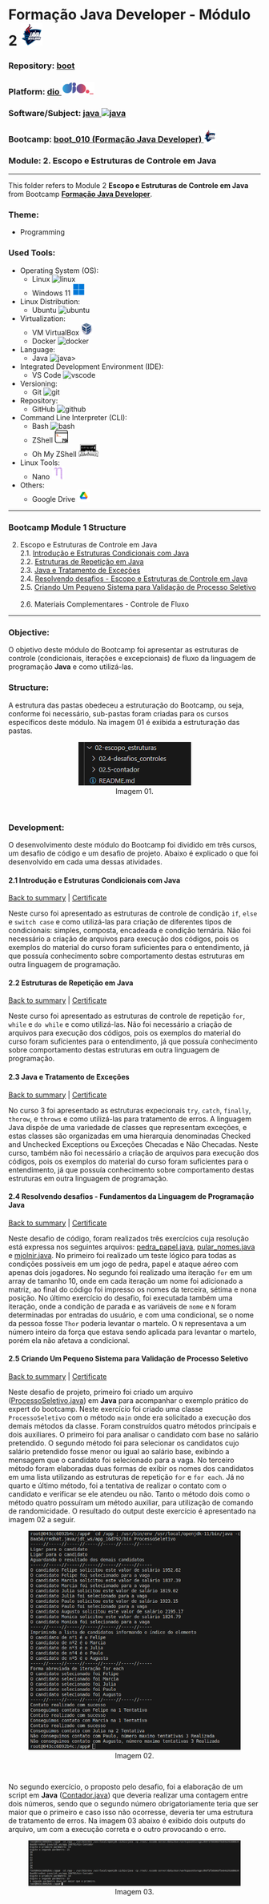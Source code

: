 # Formação Java Developer - Módulo 2   <img src="../0-aux/logo_boot.png" alt="boot_010" width="auto" height="45">

### Repository: [boot](../../../../)   
### Platform: <a href="../../../">dio   <img src="https://github.com/PedroHeeger/main/blob/main/0-aux/logos/plataforma/dio.jpeg" alt="dio" width="auto" height="25"></a>   
### Software/Subject: <a href="../../">java   <img src="https://cdn.jsdelivr.net/gh/devicons/devicon/icons/java/java-original.svg" alt="java" width="auto" height="25"></a>
### Bootcamp: <a href="../">boot_010 (Formação Java Developer)   <img src="../0-aux/logo_boot.png" alt="boot_010" width="auto" height="25"></a>
### Module: 2. Escopo e Estruturas de Controle em Java 

---

This folder refers to Module 2 **Escopo e Estruturas de Controle em Java** from Bootcamp [**Formação Java Developer**](../).

### Theme:
- Programming

### Used Tools:
- Operating System (OS): 
  - Linux   <img src="https://cdn.jsdelivr.net/gh/devicons/devicon/icons/linux/linux-original.svg" alt="linux" width="auto" height="25">
  - Windows 11 <img src="https://github.com/PedroHeeger/main/blob/main/0-aux/logos/software/windows11.png" alt="windows11" width="auto" height="25">
- Linux Distribution: 
  - Ubuntu <img src="https://cdn.jsdelivr.net/gh/devicons/devicon/icons/ubuntu/ubuntu-plain.svg" alt="ubuntu" width="auto" height="25">
- Virtualization: 
  - VM VirtualBox <img src="https://github.com/PedroHeeger/main/blob/main/0-aux/logos/software/vm_virtualbox.png" alt="vm_virtualbox" width="auto" height="25">
  - Docker <img src="https://cdn.jsdelivr.net/gh/devicons/devicon/icons/docker/docker-original.svg" alt="docker" width="auto" height="25">
- Language:
  - Java <img src="https://cdn.jsdelivr.net/gh/devicons/devicon/icons/java/java-original.svg" alt="java" width="auto" height="25"></a>>
- Integrated Development Environment (IDE):
  - VS Code   <img src="https://cdn.jsdelivr.net/gh/devicons/devicon/icons/vscode/vscode-original.svg" alt="vscode" width="auto" height="25">
- Versioning: 
  - Git   <img src="https://cdn.jsdelivr.net/gh/devicons/devicon/icons/git/git-original.svg" alt="git" width="auto" height="25">
- Repository:
  - GitHub   <img src="https://cdn.jsdelivr.net/gh/devicons/devicon/icons/github/github-original.svg" alt="github" width="auto" height="25">
- Command Line Interpreter (CLI):
  - Bash <img src="https://cdn.jsdelivr.net/gh/devicons/devicon/icons/bash/bash-original.svg" alt="bash" width="auto" height="25">
  - ZShell <img src="https://github.com/PedroHeeger/main/blob/main/0-aux/logos/software/zshell.png" alt="zshell" width="auto" height="25">
  - Oh My ZShell <img src="https://github.com/PedroHeeger/main/blob/main/0-aux/logos/software/oh_my_zshell.png" alt="oh_my_zshell" width="auto" height="25">
- Linux Tools:
  - Nano <img src="https://github.com/PedroHeeger/main/blob/main/0-aux/logos/software/nano.png" alt="nano" width="auto" height="25">
- Others:
  - Google Drive <img src="https://github.com/PedroHeeger/main/blob/main/0-aux/logos/software/google_drive.png" alt="google_drive" width="auto" height="25">

---

### Bootcamp Module 1 Structure
2. <a name="item2">Escopo e Estruturas de Controle em Java</a><br>
  2.1. <a href="#item2.1">Introdução e Estruturas Condicionais com Java</a><br>
  2.2. <a href="#item2.2">Estruturas de Repetição em Java</a><br>
  2.3. <a href="#item2.3">Java e Tratamento de Exceções</a><br>
  2.4. <a href="#item2.4">Resolvendo desafios - Escopo e Estruturas de Controle em Java</a><br>
  2.5. <a href="#item2.5">Criando Um Pequeno Sistema para Validação de Processo Seletivo</a><br>  
  2.6. Materiais Complementares - Controle de Fluxo  

---

### Objective:
O objetivo deste módulo do Bootcamp foi apresentar as estruturas de controle (condicionais, iterações e excepcionais) de fluxo da linguagem de programação **Java** e como utilizá-las.

### Structure:
A estrutura das pastas obedeceu a estruturação do Bootcamp, ou seja, conforme foi necessário, sub-pastas foram criadas para os cursos específicos deste módulo. Na imagem 01 é exibida a estruturação das pastas. 

<div align="Center"><figure>
    <img src="../0-aux/md2-img01.png" alt="img01"><br>
    <figcaption>Imagem 01.</figcaption>
</figure></div><br>

### Development:
O desenvolvimento deste módulo do Bootcamp foi dividido em três cursos, um desafio de código e um desafio de projeto. Abaixo é explicado o que foi desenvolvido em cada uma dessas atividades.

<a name="item2.1"><h4>2.1 Introdução e Estruturas Condicionais com Java</h4></a>[Back to summary](#item2) | <a href="https://github.com/PedroHeeger/main/blob/main/cert_ti/04-curso/os/virtualization/docker/(23-08-17)%20Introdu%C3%A7%C3%A3o%20e%20Laborat%C3%B3rio%20Virtual%20PH%20DIO.pdf">Certificate</a>

Neste curso foi apresentado as estruturas de controle de condição `if`, `else` e `switch case` e como utilizá-las para criação de diferentes tipos de condicionais: simples, composta, encadeada e condição ternária. Não foi necessário a criação de arquivos para execução dos códigos, pois os exemplos do material do curso foram suficientes para o entendimento, já que possuía conhecimento sobre comportamento destas estruturas em outra linguagem de programação.

<a name="item2.2"><h4>2.2 Estruturas de Repetição em Java</h4></a>[Back to summary](#item2) | <a href="https://github.com/PedroHeeger/main/blob/main/cert_ti/04-curso/os/virtualization/docker/(23-08-18)%20Primeiros%20Passos%20com%20o%20Docker%20PH%20DIO.pdf">Certificate</a>

Neste curso foi apresentado as estruturas de controle de repetição `for`, `while` e `do while` e como utilizá-las. Não foi necessário a criação de arquivos para execução dos códigos, pois os exemplos do material do curso foram suficientes para o entendimento, já que possuía conhecimento sobre comportamento destas estruturas em outra linguagem de programação.

<a name="item2.3"><h4>2.3 Java e Tratamento de Exceções</h4></a>[Back to summary](#item2) | <a href="https://github.com/PedroHeeger/main/blob/main/cert_ti/04-curso/os/virtualization/docker/(23-08-18)%20Armazenamento%20de%20Dados%20com%20Docker%20PH%20DIO.pdf">Certificate</a>

No curso 3 foi apresentado as estruturas expecionais `try`, `catch`, `finally`, `thorow`, e `throws` e como utilizá-las para tratamento de erros. A linguagem Java dispõe de uma variedade de classes que representam exceções, e estas classes são organizadas em uma hierarquia denominadas Checked and Unchecked Exceptions ou Exceções Checadas e Não Checadas. Neste curso, também não foi necessário a criação de arquivos para execução dos códigos, pois os exemplos do material do curso foram suficientes para o entendimento, já que possuía conhecimento sobre comportamento destas estruturas em outra linguagem de programação.

<a name="item2.4"><h4>2.4 Resolvendo desafios - Fundamentos da Linguagem de Programação Java</h4></a>[Back to summary](#item2) | <a href="https://github.com/PedroHeeger/main/blob/main/cert_ti/04-curso/os/virtualization/docker/(23-08-19)%20Processamento%2C%20Logs%20e%20Rede%20com%20Docker%20PH%20DIO.pdf">Certificate</a>

Neste desafio de código, foram realizados três exercícios cuja resolução está expressa nos seguintes arquivos: [pedra_papel.java](02.4-desafios_controles/pedra_papel.java), [pular_nomes.java](02.4-desafios_controles/pular_nomes.java) e [mjolnir.java](02.4-desafios_controles/mjolnir.java). No primeiro foi realizado um teste lógico para todas as condições possíveis em um jogo de pedra, papel e ataque aéreo com apenas dois jogadores. No segundo foi realizado uma iteração `for` em um array de tamanho 10, onde em cada iteração um nome foi adicionado a matriz, ao final do código foi impresso os nomes da terceira, sétima e nona posição. No último exercício do desafio, foi executada também uma iteração, onde a condição de parada e as variáveis de `nome` e `N` foram determinadas por entradas do usuário, e com uma condicional, se o nome da pessoa fosse `Thor` poderia levantar o martelo. O `N` representava a um número inteiro da força que estava sendo aplicada para levantar o martelo, porém ela não afetava a condicional. 

<a name="item2.5"><h4>2.5 Criando Um Pequeno Sistema para Validação de Processo Seletivo</h4></a>[Back to summary](#item2) | <a href="https://github.com/PedroHeeger/main/blob/main/cert_ti/04-curso/os/virtualization/docker/(23-08-19)%20Processamento%2C%20Logs%20e%20Rede%20com%20Docker%20PH%20DIO.pdf">Certificate</a>

Neste desafio de projeto, primeiro foi criado um arquivo ([ProcessoSeletivo.java](./02.5-contador/ProcessoSeletivo.java)) em **Java** para acompanhar o exemplo prático do expert do bootcamp. Neste exercício foi criado uma classe `ProcessoSeletivo` com o método `main` onde era solicitado a execução dos demais métodos da classe. Foram construídos quatro métodos principais e dois auxiliares. O primeiro foi para analisar o candidato com base no salário pretendido. O segundo método foi para selecionar os candidatos cujo salário pretendido fosse menor ou igual ao salário base, exibindo a mensagem que o candidato foi selecionado para a vaga. No terceiro método foram elaboradas duas formas de exibir os nomes dos candidatos em uma lista utilizando as estruturas de repetição `for` e `for each`. Já no quarto e último método, foi a tentativa de realizar o contato com o candidato e verificar se ele atendeu ou não. Tanto o método dois como o método quatro possuíram um método auxiliar, para utilização de comando de randomicidade. O resultado do output deste exercício é apresentado na imagem 02 a seguir.

<div align="Center"><figure>
    <img src="../0-aux/md2-img02.png" alt="img02"><br>
    <figcaption>Imagem 02.</figcaption>
</figure></div><br>

No segundo exercício, o proposto pelo desafio, foi a elaboração de um script em **Java** ([Contador.java](02.5-contador/Contador.java)) que deveria realizar uma contagem entre dois números, sendo que o segundo número obrigatoriamente teria que ser maior que o primeiro e caso isso não ocorresse, deveria ter uma estrutura de tratamento de erros. Na imagem 03 abaixo é exibido dois outputs do arquivo, um com a execução correta e o outro provocando o erro.

<div align="Center"><figure>
    <img src="../0-aux/md2-img03.png" alt="img03"><br>
    <figcaption>Imagem 03.</figcaption>
</figure></div><br>